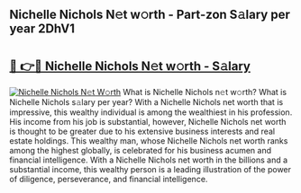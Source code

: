 ## Nichelle Nichols N𝚎t w𝚘rth - Part-zon S𝚊lary per year 2DhV1

# <h2><a href="http://gc2g0f.nevu.top/?p=Nichelle+Nichols">🔗 👉🔴 Nichelle Nichols N𝚎t w𝚘rth - S𝚊lary</a></h2>

[![Nichelle Nichols N𝚎t W𝚘rth](https://i.imgur.com/Oavwk0R.jpeg)](http://gc2g0f.nevu.top/?p=Nichelle+Nichols)
What is Nichelle Nichols n𝚎t w𝚘rth? What is Nichelle Nichols s𝚊lary per year?
With a Nichelle Nichols net worth that is impressive, this wealthy individual is among the wealthiest in his profession. His income from his job is substantial, however, Nichelle Nichols net worth is thought to be greater due to his extensive business interests and real estate holdings. This wealthy man, whose Nichelle Nichols net worth ranks among the highest globally, is celebrated for his business acumen and financial intelligence. With a Nichelle Nichols net worth in the billions and a substantial income, this wealthy person is a leading illustration of the power of diligence, perseverance, and financial intelligence.
